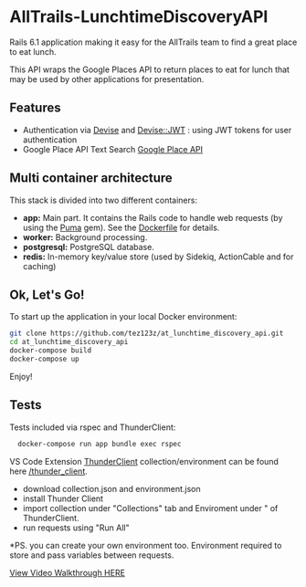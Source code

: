 # AllTrails-LunchtimeDiscoveryAPI

Rails 6.1 application making it easy for the AllTrails team to find a great place to eat lunch.

This API wraps the Google Places API to return places to eat for lunch that may be used by other applications for presentation.

## Features

- Authentication via [Devise](https://github.com/heartcombo/devise) and [Devise::JWT](https://github.com/waiting-for-dev/devise-jwt) : using JWT tokens for user authentication
- Google Place API Text Search [Google Place API](https://developers.google.com/maps/documentation/places/web-service/search-text)

## Multi container architecture

This stack is divided into two different containers:

- **app:** Main part. It contains the Rails code to handle web requests (by using the [Puma](https://github.com/puma/puma) gem). See the [Dockerfile](/Dockerfile) for details.
- **worker:** Background processing.
- **postgresql:** PostgreSQL database.
- **redis:** In-memory key/value store (used by Sidekiq, ActionCable and for caching)

## Ok, Let's Go!

To start up the application in your local Docker environment:

```bash
git clone https://github.com/tez123z/at_lunchtime_discovery_api.git
cd at_lunchtime_discovery_api
docker-compose build
docker-compose up
```

Enjoy!

## Tests

Tests included via rspec and ThunderClient:

```bash
  docker-compose run app bundle exec rspec
```

VS Code Extension [ThunderClient](https://www.thunderclient.io/) collection/environment can be found here [/thunder_client](https://github.com/tez123z/at_lunchtime_discovery_api/blob/main/thunder_client).

- download collection.json and environment.json
- install Thunder Client
- import collection under "Collections" tab and Enviroment under " of ThunderClient.
- run requests using "Run All"

\*PS. you can create your own environment too. Environment required to store and pass variables between requests.

[View Video Walkthrough HERE](https://share.getcloudapp.com/6quYn0Dl)
